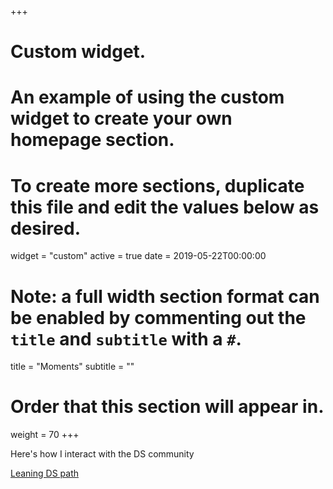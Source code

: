 ﻿+++
# Custom widget.
# An example of using the custom widget to create your own homepage section.
# To create more sections, duplicate this file and edit the values below as desired.
widget = "custom"
active = true
date = 2019-05-22T00:00:00

# Note: a full width section format can be enabled by commenting out the `title` and `subtitle` with a `#`.
title = "Moments"
subtitle = ""

# Order that this section will appear in.
weight = 70
+++

Here's how I interact with the DS community

<a class="twitter-moment" href="https://twitter.com/i/moments/1140212913552134151?ref_src=twsrc%5Etfw">Leaning DS path</a> <script async src="https://platform.twitter.com/widgets.js" charset="utf-8"></script>